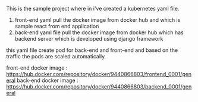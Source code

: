 This is the sample project where in i've created a kubernetes yaml file.
1. front-end yaml pull the docker image from docker hub and which is sample react from end application
2. back-end yaml file pull the docker image from docker hub which has backend server which is developed using django framework

this yaml file create pod for back-end and front-end and based on the traffic the pods are scaled automatically.

front-end docker image : https://hub.docker.com/repository/docker/9440866803/frontend_0001/general
back-end docker image : https://hub.docker.com/repository/docker/9440866803/backend_0001/general

